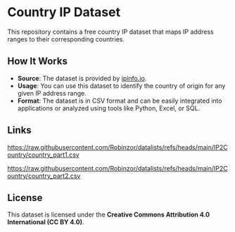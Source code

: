 # Country IP Dataset

This repository contains a free country IP dataset that maps IP address ranges to their corresponding countries. 

## How It Works

- **Source**: The dataset is provided by [ipinfo.io](https://ipinfo.io).
- **Usage**: You can use this dataset to identify the country of origin for any given IP address range.
- **Format**: The dataset is in CSV format and can be easily integrated into applications or analyzed using tools like Python, Excel, or SQL.

## Links

https://raw.githubusercontent.com/Robinzor/datalists/refs/heads/main/IP2Country/country_part1.csv

https://raw.githubusercontent.com/Robinzor/datalists/refs/heads/main/IP2Country/country_part2.csv

## License

This dataset is licensed under the **Creative Commons Attribution 4.0 International (CC BY 4.0)**.
